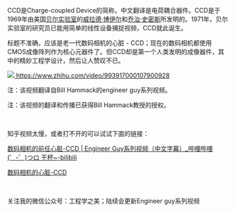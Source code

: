 <p>CCD是Charge-coupled Device的简称，中文翻译是电荷耦合器件。CCD是于1969年由美国<a href="http://link.zhihu.com/?target=https%3A//zh.wikipedia.org/wiki/%25E8%25B2%259D%25E7%2588%25BE%25E5%25AF%25A6%25E9%25A9%2597%25E5%25AE%25A4" class=" wrap external" target="_blank" rel="nofollow noreferrer">贝尔实验室</a>的<a href="http://link.zhihu.com/?target=https%3A//zh.wikipedia.org/wiki/%25E5%25A8%2581%25E6%258B%2589%25E5%25BE%25B7%25C2%25B7%25E5%258D%259A%25E4%25BC%258A%25E5%25B0%2594" class=" wrap external" target="_blank" rel="nofollow noreferrer">威拉德·博伊尔</a>和<a href="http://link.zhihu.com/?target=https%3A//zh.wikipedia.org/wiki/%25E5%2596%25AC%25E6%25B2%25BB%25C2%25B7%25E5%258F%25B2%25E5%25AF%2586%25E6%2596%25AF" class=" wrap external" target="_blank" rel="nofollow noreferrer">乔治·史密斯</a>所发明的。1971年，贝尔实验室的研究员已能用简单的线性设备捕捉视频，CCD就此诞生。</p><p>标题不准确，应该是老一代数码相机的心脏 - CCD；现在的数码相机都使用CMOS成像阵列作为核心元器件了。但CCD却是第一个人类发明的成像器件，其中的精妙工程学设计，然后让人赞叹不已。</p><a class="video-box" href="http://link.zhihu.com/?target=https%3A//www.zhihu.com/video/993917000107900928" target="_blank" data-video-id="" data-video-playable="true" data-name="" data-poster="https://pic4.zhimg.com/v2-ce2e85f6e77904ac88de09c6824acf6b.jpg" data-lens-id="993917000107900928">              <img class="thumbnail" src="https://pic4.zhimg.com/v2-ce2e85f6e77904ac88de09c6824acf6b.jpg">              <span class="content">                <span class="title"><span class="z-ico-extern-gray"></span><span class="z-ico-extern-blue"></span></span>                <span class="url"><span class="z-ico-video"></span>https://www.zhihu.com/video/993917000107900928</span>              </span>            </a>            <p>注：该视频翻译自Bill Hammack的engineer guy系列视频。</p><p>注：该视频的翻译和传播已获得Bill Hammack教授的授权。</p><p><br></p><p>知乎视频太慢，或者打不开的可以试试下面的链接：</p><p><a href="http://link.zhihu.com/?target=https%3A//www.bilibili.com/video/av25479205/" class=" wrap external" target="_blank" rel="nofollow noreferrer">数码相机的前任心脏-CCD | Engineer Guy系列视频（中文字幕）_哔哩哔哩 (゜-゜)つロ 干杯~-bilibili</a></p><p><a href="http://link.zhihu.com/?target=http%3A//www.365yg.com/i6570232318621909512/%23mid%3D55711009842" class=" wrap external" target="_blank" rel="nofollow noreferrer">数码相机的心脏-CCD</a></p><p><br></p><p>关注我的微信公众号：工程学之美；陆续会更新Engineer guy系列视频</p>